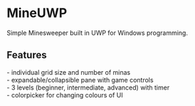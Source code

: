 <h1> MineUWP </h1>


Simple Minesweeper built in UWP for Windows programming.

<h2> Features </h2>
- individual grid size and number of minas </br>
- expandable/collapsible pane with game controls </br>
- 3 levels (beginner, intermediate, advanced) with timer </br>
- colorpicker for changing colours of UI </br>
